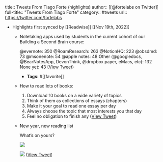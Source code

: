 title:: Tweets From Tiago Forte (highlights)
author:: [[@fortelabs on Twitter]]
full-title:: "Tweets From Tiago Forte"
category:: #tweets
url:: https://twitter.com/fortelabs

- Highlights first synced by [[Readwise]] [[Nov 19th, 2022]]
	- Notetaking apps used by students in the current cohort of our Building a Second Brain course:
	  
	  @evernote: 350
	  @RoamResearch: 263
	  @NotionHQ: 223
	  @obsdmd: 73
	  @msonenote: 54
	  @apple notes: 48
	  Other (@googledocs, @BearNotesApp, DevonThink, @dropbox paper, eMacs, etc): 132
	  None yet: 43 ([View Tweet](https://twitter.com/fortelabs/status/1388561242361450497))
		- **Tags**: #[[favorite]]
	- How to read lots of books:
	  
	  1. Download 10 books on a wide variety of topics
	  2. Think of them as collections of essays (chapters)
	  3. Make it your goal to read one essay per day
	  4. Always choose the topic that most interests you that day
	  5. Feel no obligation to finish any ([View Tweet](https://twitter.com/fortelabs/status/1479638670558711811))
	- New year, new reading list
	  
	  What’s on yours? 
	  
	  ![](https://pbs.twimg.com/media/FIiv8weUUAIjTuj.jpg) 
	  
	  ![](https://pbs.twimg.com/media/FIiv8zLUYAMNLs3.jpg) ([View Tweet](https://twitter.com/fortelabs/status/1479625940606996482))